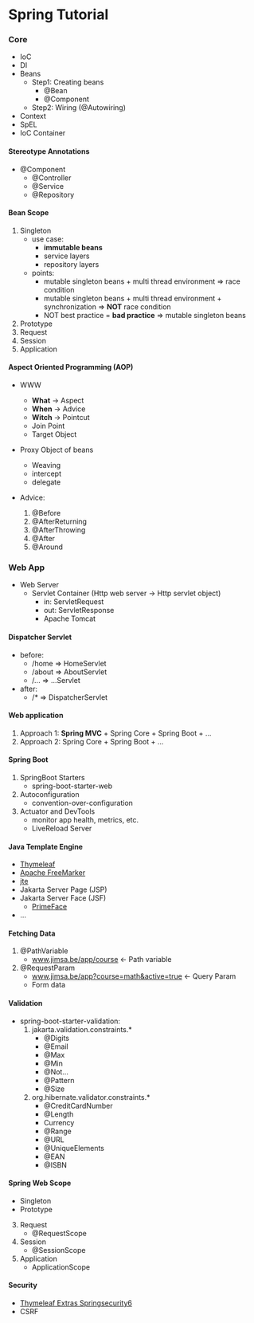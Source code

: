 # Spring Tutorial


### Core

* IoC
* DI
* Beans
  * Step1: Creating beans
    * @Bean
    * @Component
  * Step2: Wiring (@Autowiring)
* Context
* SpEL
* IoC Container


#### Stereotype Annotations

- @Component
  - @Controller
  - @Service
  - @Repository


#### Bean Scope

1. Singleton
   - use case: 
     - **immutable beans**
     - service layers
     - repository layers
   - points:
     - mutable singleton beans + multi thread environment => race condition
     - mutable singleton beans + multi thread environment + synchronization => **NOT** race condition
     - NOT best practice = **bad practice** => mutable singleton beans
2. Prototype
3. Request
4. Session
5. Application


#### Aspect Oriented Programming (AOP)

- WWW
  - **What** -> Aspect
  - **When** -> Advice
  - **Witch** -> Pointcut
  - Join Point
  - Target Object

- Proxy Object of beans 
  - Weaving
  - intercept
  - delegate

- Advice:
  1. @Before
  2. @AfterReturning
  3. @AfterThrowing
  4. @After
  5. @Around


### Web App

- Web Server
  - Servlet Container (Http web server -> Http servlet object)
    - in: ServletRequest
    - out: ServletResponse
    - Apache Tomcat

#### Dispatcher Servlet

- before:
  - /home => HomeServlet
  - /about => AboutServlet
  - /... => ...Servlet
- after:
  - /* => DispatcherServlet


#### Web application

1. Approach 1: **Spring MVC** + Spring Core + Spring Boot + ...
2. Approach 2: Spring Core + Spring Boot + ...


#### Spring Boot

1. SpringBoot Starters
   - spring-boot-starter-web
2. Autoconfiguration
   - convention-over-configuration
3. Actuator and DevTools
   - monitor app health, metrics, etc.
   - LiveReload Server


#### Java Template Engine

- [Thymeleaf](https://www.thymeleaf.org/)
- [Apache FreeMarker](https://freemarker.apache.org/index.html)
- [jte](https://jte.gg/)
- Jakarta Server Page (JSP)
- Jakarta Server Face (JSF)
  - [PrimeFace](https://www.primefaces.org/)
- ...


#### Fetching Data

1. @PathVariable
   - www.jimsa.be/app/course <- Path variable
2. @RequestParam
   - www.jimsa.be/app?course=math&active=true <- Query Param
   - Form data


#### Validation

- spring-boot-starter-validation:
  1. jakarta.validation.constraints.*
     - @Digits
     - @Email
     - @Max
     - @Min
     - @Not...
     - @Pattern
     - @Size
  2. org.hibernate.validator.constraints.*
     - @CreditCardNumber
     - @Length
     - Currency
     - @Range
     - @URL
     - @UniqueElements
     - @EAN
     - @ISBN


#### Spring Web Scope

- Singleton
- Prototype
3. Request
   - @RequestScope
4. Session
   - @SessionScope
5. Application
   - ApplicationScope


#### Security

- [Thymeleaf Extras Springsecurity6](https://mvnrepository.com/artifact/org.thymeleaf.extras/thymeleaf-extras-springsecurity6)
- CSRF